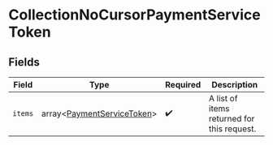 # CollectionNoCursorPaymentServiceToken


## Fields

| Field                                                  | Type                                                   | Required                                               | Description                                            |
| ------------------------------------------------------ | ------------------------------------------------------ | ------------------------------------------------------ | ------------------------------------------------------ |
| `items`                                                | array<[PaymentServiceToken](./PaymentServiceToken.md)> | :heavy_check_mark:                                     | A list of items returned for this request.             |